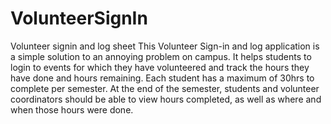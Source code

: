 # VolunteerSignIn
Volunteer signin and log sheet
This Volunteer Sign-in and log application is a simple solution to an annoying problem on campus. It helps students to login to events for
which they have volunteered and track the hours they have done and hours remaining.
Each student has a maximum of 30hrs to complete per semester. At the end of the semester, students and volunteer coordinators should be able to view hours completed, as well as where and when those hours were done.
